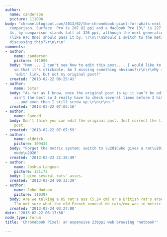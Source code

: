 ```yaml
---
author:
  name: canderson
  picture: 111096
body: "chrome.blogspot.com/2013/02/the-chromebook-pixel-for-whats-next.html\r\n\r\nBy
  comparison, Surface  Pro is 207.82 ppi and a MacBook Pro 13\" is 227 ppi. My iPhone
  4s, by comparison stands tall at 326 ppi, although the next generation of phones
  (like HTC One) should pass it by. \r\n\r\nShould I switch to the metric system when
  discussing this?\r\n\r\n"
comments:
- author:
    name: canderson
    picture: 111096
  body: "Hmm.... I can't see how to edit this post.... I would like to fix the link
    so that it's clickable. Am I missing something obvious?\r\n\r\nMy reply has an
    'edit' link, but not my original post?"
  created: '2013-02-22 06:25:41'
- author:
    name: 5star
  body: "As far as I know, once the original post is up it can't be edited. My spellin'
    ain't the best so I really have to check several times before I hit the Post button
    ...and even then I still screw up.\r\n\r\nn."
  created: '2013-02-22 07:03:16'
- author:
    name: JamesM
  body: Don't think you can edit the original post. Just correct the link in a follow-up
    post.
  created: '2013-02-22 07:07:59'
- author:
    name: oldnick
    picture: 109434
  body: "Forget the metric system: switch to \u201Cwho gives a rat\u2019s ass\u201D
    mode\u2026"
  created: '2013-02-23 22:38:49'
- author:
    name: Joshua Langman
    picture: 121172
  body: I give several rats' asses.
  created: '2013-02-24 00:32:29'
- author:
    name: John Hudson
    picture: 110397
  body: Are we talking a US rat's ass (5.24 cm) or a British rat's arse (5.38 cm)?
    I'm not sure what the old French <em>cul de rat</em> was in metric.
  created: '2013-02-24 03:27:00'
date: '2013-02-22 06:17:50'
node_type: forum
title: 'Chromebook PIxel: an expensive 239ppi web browsing "netbook"'

---
```


